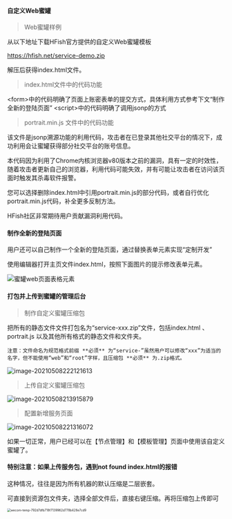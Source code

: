 
#### 自定义Web蜜罐

> Web蜜罐样例

从以下地址下载HFish官方提供的自定义Web蜜罐模板

https://hfish.net/service-demo.zip  

解压后获得index.html文件。  


> index.html文件中的代码功能

&lt;form&gt;中的代码明确了页面上账密表单的提交方式，具体利用方式参考下文“制作全新的登陆页面”
&lt;script&gt;中的代码明确了调用jsonp的方式


> portrait.min.js 文件中的代码功能

该文件是jsonp溯源功能的利用代码，攻击者在已登录其他社交平台的情况下，成功利用会让蜜罐获得部分社交平台的账号信息。

本代码因为利用了Chrome内核浏览器v80版本之前的漏洞，具有一定的时效性，随着攻击者更新自己的浏览器，利用代码可能失效，并有可能让攻击者在访问该页面时触发其杀毒软件报警。

您可以选择删除index.html中引用portrait.min.js的部分代码，或者自行优化portrait.min.js代码，补全更多反制方法。

HFish社区非常期待用户贡献漏洞利用代码。



#### 制作全新的登陆页面

用户还可以自己制作一个全新的登陆页面，通过替换表单元素实现“定制开发”

使用编辑器打开主页文件index.html，按照下面图片的提示修改表单元素。


![蜜罐web页面表格元素](https://hfish.net/images/20210728213641.png)



#### 打包并上传到蜜罐的管理后台

> 制作自定义蜜罐压缩包

把所有的静态文件文件打包名为“service-xxx.zip”文件，包括index.html 、portrait.js 以及其他所有格式的静态文件和文件夹。

`注意：文件命名为规范格式前缀 **必须** 为“service-”虽然用户可以修改“xxx”为适当的名字，但不能使用“web”和“root”字样，且压缩包 **必须** 为.zip格式。`

![image-20210508222121613](https://hfish.net/images/20210728213740.png)



> 上传自定义蜜罐压缩包

![image-20210508213915879](https://hfish.net/images/20210728213815.png)



> 配置新增服务页面

![image-20210508221316072](https://hfish.net/images/20210728213852.png)

如果一切正常，用户已经可以在【节点管理】和【模板管理】页面中使用该自定义蜜罐了。



#### 特别注意：如果上传服务包，遇到not found index.html的报错

这种情况，往往是因为所有机器的默认压缩是二层嵌套。

可直接到资源包文件夹，选择全部文件后，直接右键压缩。再将压缩包上传即可

<img src="/var/folders/6b/pkkyf9hs46v78zfksx2fqrq80000gn/T/com.tencent.WeWorkMac/wecom-temp-792d7dfb718f7139962d778b428e7cd9.png" alt="wecom-temp-792d7dfb718f7139962d778b428e7cd9" style="zoom:50%;" />

